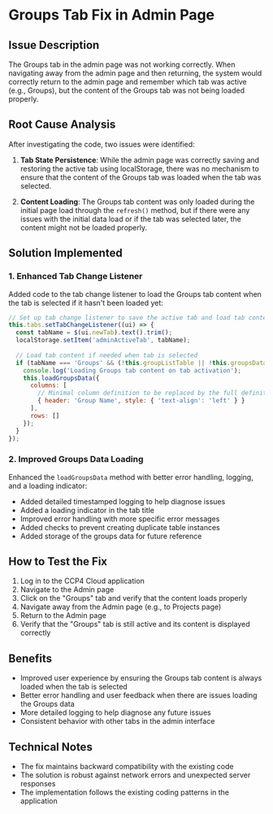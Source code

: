 # Groups Tab Fix in Admin Page

## Issue Description
The Groups tab in the admin page was not working correctly. When navigating away from the admin page and then returning, the system would correctly return to the admin page and remember which tab was active (e.g., Groups), but the content of the Groups tab was not being loaded properly.

## Root Cause Analysis
After investigating the code, two issues were identified:

1. **Tab State Persistence**: While the admin page was correctly saving and restoring the active tab using localStorage, there was no mechanism to ensure that the content of the Groups tab was loaded when the tab was selected.

2. **Content Loading**: The Groups tab content was only loaded during the initial page load through the `refresh()` method, but if there were any issues with the initial data load or if the tab was selected later, the content might not be loaded properly.

## Solution Implemented

### 1. Enhanced Tab Change Listener
Added code to the tab change listener to load the Groups tab content when the tab is selected if it hasn't been loaded yet:

```javascript
// Set up tab change listener to save the active tab and load tab content if needed
this.tabs.setTabChangeListener((ui) => {
  const tabName = $(ui.newTab).text().trim();
  localStorage.setItem('adminActiveTab', tabName);
  
  // Load tab content if needed when tab is selected
  if (tabName === 'Groups' && (!this.groupListTable || !this.groupsData)) {
    console.log('Loading Groups tab content on tab activation');
    this.loadGroupsData({
      columns: [
        // Minimal column definition to be replaced by the full definition in loadGroupsData
        { header: 'Group Name', style: { 'text-align': 'left' } }
      ],
      rows: []
    });
  }
});
```

### 2. Improved Groups Data Loading
Enhanced the `loadGroupsData` method with better error handling, logging, and a loading indicator:

- Added detailed timestamped logging to help diagnose issues
- Added a loading indicator in the tab title
- Improved error handling with more specific error messages
- Added checks to prevent creating duplicate table instances
- Added storage of the groups data for future reference

## How to Test the Fix

1. Log in to the CCP4 Cloud application
2. Navigate to the Admin page
3. Click on the "Groups" tab and verify that the content loads properly
4. Navigate away from the Admin page (e.g., to Projects page)
5. Return to the Admin page
6. Verify that the "Groups" tab is still active and its content is displayed correctly

## Benefits

- Improved user experience by ensuring the Groups tab content is always loaded when the tab is selected
- Better error handling and user feedback when there are issues loading the Groups data
- More detailed logging to help diagnose any future issues
- Consistent behavior with other tabs in the admin interface

## Technical Notes

- The fix maintains backward compatibility with the existing code
- The solution is robust against network errors and unexpected server responses
- The implementation follows the existing coding patterns in the application